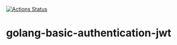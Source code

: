 [![Actions Status](https://github.com/qwertmax/golang-basic-authentication-jwt/workflows/library-test/badge.svg)](https://github.com/qwertmax/golang-basic-authentication-jwt/actions)

# golang-basic-authentication-jwt
